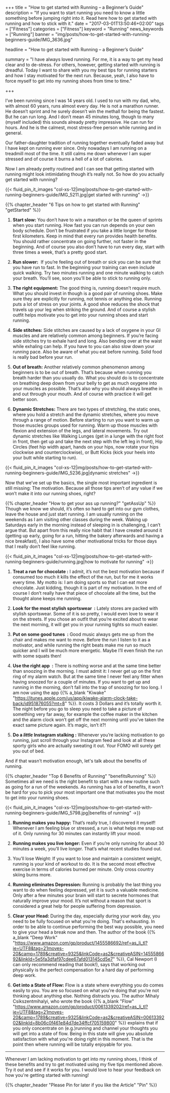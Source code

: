 +++
title = "How to get started with Running – a Beginner’s Guide"
description = "If you want to start running you need to know a little something before jumping right into it. Read here how to get started with running and how to stick with it."
date = "2017-03-01T13:50:46+02:00"
tags = ["Fitness"]
categories = ["Fitness"]
keyword = "Running"
news_keywords = ["Running"]
banner = "img/posts/how-to-get-started-with-running-beginners-guide/IMG_3636.jpg"

headline = "How to get started with Running – a Beginner’s Guide"

summary = "I have always loved running. For me, it is a way to get my head clear and to de-stress. For others, however, getting started with running is dreadful. Today I want to share with you my best tips for running starters and how I stay motivated for the next run. Because, yeah, I also have to force myself to get into my running shoes from time to time."

+++

I’ve been running since I was 14 years old. I used to run with my dad, who, with almost 60 years, runs almost every day. He is not a marathon runner. He doesn’t sprint and he surely doesn’t win the methall for being the fastest. But he can run long. And I don’t mean 45 minutes long, though to many (myself included) this sounds already pretty impressive. He can run for hours. And he is the calmest, most stress-free person while running and in general.

Our father-daughter tradition of running together eventually faded away but I have kept on running ever since. Only nowadays I am running on a treadmill most of the time. It still calms me down whenever I am super stressed and of course it burns a hell of a lot of calories. 

Now I am already pretty routined and I can see that getting started with running might look intimidating though it’s really not. So how do you actually get started with running?

{{< fluid_pin_it_images
  "col-xs-12|img/posts/how-to-get-started-with-running-beginners-guide/IMG_5211.jpg|get started with running"
->}}

{{% chapter_header "6 Tips on how to get started with Running" "getStarted" %}}

1. **Start slow:** You don’t have to win a marathon or be the queen of sprints when you start running. How fast you can run depends on your own body schedule. Don’t be frustrated if you take a little longer for those first kilometers. Keep in mind that every run provides health benefits. You should rather concentrate on going further, not faster in the beginning. And of course you also don’t have to run every day, start with three times a week, that’s a pretty good start. 

2. **Run slower:**  If you’re feeling out of breath or sick you can be sure that you have run to fast. In the beginning your training can even include quick walking. Try two minutes running and one minute walking to catch your breath. You’ll see, soon you’ll be able to stick to running only. 

3. **The right equipment:** The good thing is, running doesn’t require much. What you should invest in though is a good pair of running shoes. Make sure they are explicitly for running, not tennis or anything else. Running puts a lot of stress on your joints. A good shoe reduces the shock that travels up your leg when striking the ground. And of course a stylish outfit helps motivate you to get into your running shoes and start running. 

4. **Side stitches:** Side stitches are caused by a lack of oxygene in your GI muscles and are relatively common among beginners. If you’re facing side stitches try to exhale hard and long. Also bending over at the waist while exhaling can help. If you have to you can also slow down your running pace. Also be aware of what you eat before running. Solid food is really bad before your run. 

5. **Out of breath:** Another relatively common phenomenon among beginners is to be out of breath. That’s because when running you breath harder than you usually do. What you should do is to concentrate on breathing deep down from your belly to get as much oxygene into your muscles as possible. That’s also why you should always breathe in and out through your mouth. And of course with practice it will get better soon.  

6. **Dynamic Stretches:** There are two types of stretching, the static ones, where you hold a stretch and the dynamic stretches, where you move through a range of motion. Before starting to run you want to warm up those muscles groups used for running. Warm up those muscles with flexion and extension of the legs, and lateral movements. Try out dynamic stretches like Walking Lunges (get in a lunge with the right foot in front, then get up and take the next step with the left leg in front), Hip Circles (feet hip width apart, hands on your hips, now rotate your hips clockwise and counterclockwise), or Butt Kicks (kick your heels into your butt while starting to run).

{{< fluid_pin_it_images
  "col-xs-12|img/posts/how-to-get-started-with-running-beginners-guide/IMG_5236.jpg|dynamic stretches"
->}}

Now that we’ve set up the basics, the single most important ingredient is still missing: The motivation. Because all those tips aren’t of any value if we won’t make it into our running shoes, right? 

{{% chapter_header "How to get your ass up running?" "getAssUp" %}}
Though we know we should, it’s often so hard to get into our gym clothes, leave the house and just start running. I am usually running on the weekends as I am visiting other classes during the week. Waking up Saturdays early in the morning instead of sleeping in is challenging, I can’t argue that. But apart from this really nice habit that I have created around it (getting up early, going for a run, hitting the bakery afterwards and having a nice breakfast), I also have some other motivational tricks for those days that I really don’t feel like running.

{{< fluid_pin_it_images
  "col-xs-12|img/posts/how-to-get-started-with-running-beginners-guide/running.jpg|how to motivate for running"
->}}

1. **Treat a run for chocolate :**
I admit, it’s not the best motivation because if consumed too much it kills the effect of the run, but for me it works every time. My motto is: I am doing sports so that I can eat more chocolate. Just kidding, though it is part of my motivation. In the end of course I don’t really have that piece of chocolate all the time, but the thought alone keeps me running.  

2. **Look for the most stylish sportswear  :** 
Lately stores are packed with stylish sportswear. Some of it is so pretty, I would even love to wear it on the streets. If you chose an outfit that you’re excited about to wear the next morning, it will get you in your running tights so much easier.  

3. **Put on some good tunes  :**
Good music always gets me up from the chair and makes me want to move. Before the run I listen to it as a motivator, and while running the right beats make me run so much quicker and I will be much more energetic. Maybe I’ll even finish the run with some squats then! 

4. **Use the right app  :**
There is nothing worse and at the same time better than snoozing in the morning. I must admit it: I never get up on the first ring of my alarm watch. But at the same time I never feel any fitter when having snoozed for a couple of minutes. If you want to get up and running in the morning, don’t fall into the trap of snoozing for too long. I am now using the app {{% a_blank "Kiwake" "https://itunes.apple.com/us/app/kiwake-alarm-clock-take-back/id951876055?mt=8" %}}. It costs 3 Dollars and it’s totally worth it. The night before you go to sleep you need to take a picture of something very far away, for example the coffee maker in the kitchen and the alarm clock won’t get off the next morning until you’ve taken the exact same picture again. It’s magic, isn’t it?! 

5. **Do a *little* Instagram stalking :**
Whenever you’re lacking motivation to go running, just scroll through your Instagram feed and look at all these sporty girls who are actually sweating it out. Your FOMO will surely get you out of bed. 

And if that wasn’t motivation enough, let's talk about the benefits of running. 


{{% chapter_header "Top 6 Benefits of Running" "benefitsRunning" %}}
Sometimes all we need is the right benefit to start with a new routine such as going for a run of the weekends. As running has a lot of benefits, it won’t be hard for you to pick your most important one that motivates you the most to get into your running shoes.

{{< fluid_pin_it_images
  "col-xs-12|img/posts/how-to-get-started-with-running-beginners-guide/IMG_5798.jpg|benefits of running"
->}}

1. **Running makes you happy:** That’s really true, I discovered it myself! Whenever I am feeling blue or stressed, a run is what helps me snap out of it. Only running for 30 minutes can instantly lift your mood. 

2. **Running makes you live longer:** Even if you’re only running for about 30 minutes a week, you’ll live longer. That’s what recent studies found out.  

3. You’ll lose Weight: If you want to lose and maintain a consistent weight, running is your kind of workout to do. It is the second most effective exercise in terms of calories burned per minute. Only cross country skiing burns more. 

4. **Running eliminates Depression:** Running is probably the last thing you want to do when feeling depressed, yet it is such a valuable medicine. Only after a few minutes your brain will start to secrete hormones that naturally improve your mood. It’s not without a reason that sport is considered a great help for people suffering from depression.

5. **Clear your Head:** During the day, especially during your work day, you need to be fully focused on what you're doing. That's exhausting. In order to be able to continue performing the best way possible, you need to give your head a break now and then. The author of the book {{% a_blank "Deep Work" "https://www.amazon.com/gp/product/1455586692/ref=as_li_tl?ie=UTF8&tag=21moves-20&camp=1789&creative=9325&linkCode=as2&creativeASIN=1455586692&linkId=5e5fa3dfaf97cdee67afd013145cd5e7" %}}, Cal Newport (I can only recommend reading that book!), says that working out physically is the perfect compensation for a hard day of performing deep work.   

6. **Get into a State of Flow:** Flow is a state where everything you do comes easily to you. You are so focused on what you're doing that you're not thinking about anything else. Nothing distracts you. The author Mihaly Csikszentmihalyi, who wrote the book {{% a_blank "Flow" "https://www.amazon.com/gp/product/0061339202/ref=as_li_tl?ie=UTF8&tag=21moves-20&camp=1789&creative=9325&linkCode=as2&creativeASIN=0061339202&linkId=8b06c0f461e84d7de34ffcf705159800" %}} explains that if you only concentrate on (e.g.)running and channel your thoughts you will get into a state of flow. Being in this state will give you absolute satisfaction with what you're doing right in this moment. That is the point then where running will be totally enjoyable for you.

<hr class="section-divider">

Whenever I am lacking motivation to get into my running shoes, I think of these benefits and try to get motivated using my five tips mentioned above. Try it out and see if it works for you. I would love to hear your feedback on how you're getting started with running!

{{% chapter_header "Please Pin for later if you like the Article" "Pin" %}}


<div class="row">
  <div class="col-md-7 col-centered">
     <a data-pin-do="embedPin" data-pin-lang="de" data-pin-width="large" href="https://de.pinterest.com/pin/488570259562180739/"></a>
  </div>
</div>





